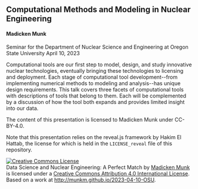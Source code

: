 ## Computational Methods and Modeling in Nuclear Engineering
#### Madicken Munk

Seminar for the Department of Nuclear Science and Engineering at Oregon State
University
April 10, 2023

Computational tools are our first step to model, design, and study innovative nuclear 
technologies, eventually bringing these technologies to licensing and deployment. 
Each stage of computational tool development--from implementing numerical methods 
to modeling and analysis--has unique design requirements. This talk covers three 
facets of computational tools with descriptions of tools that belong to them. 
Each will be complemented by a discussion of how the tool both expands and 
provides limited insight into our data. 

The content of this presentation is licensed to Madicken Munk under CC-BY-4.0.

Note that this presentation relies on the reveal.js framework by Hakim El
Hattab, the license for which is held in the `LICENSE_reveal` file of this
repository.

<a rel="license" href="http://creativecommons.org/licenses/by/4.0/"><img alt="Creative Commons License" style="border-width:0" src="https://i.creativecommons.org/l/by/4.0/88x31.png" /></a><br /><span xmlns:dct="http://purl.org/dc/terms/" property="dct:title">Data Science and Nuclear Engineering: A Perfect Match</span> by <a xmlns:cc="http://creativecommons.org/ns#" href="http://munkm.github.io" property="cc:attributionName" rel="cc:attributionURL">Madicken Munk</a> is licensed under a <a rel="license" href="http://creativecommons.org/licenses/by/4.0/">Creative Commons Attribution 4.0 International License</a>.<br />Based on a work at <a xmlns:dct="http://purl.org/dc/terms/" href="http://munkm.github.io/2023-04-10-OSU" rel="dct:source">http://munkm.github.io/2023-04-10-OSU</a>.
